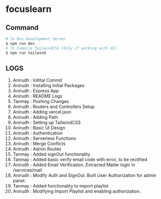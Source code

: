 # focuslearn






## Command

```bash
# To Run Development Server
$ npm run dev
# To Compile TailwindCSS (Only if working with UI)
$ npm run tailwind
```

## LOGS

01. Anirudh : Initital Commit
02. Anirudh : Installing Initial Packages
03. Anirudh : Express App
04. Anirudh : README Logs
05. Tanmay  : Pushing Changes
06. Anirudh : Routers and Controllers Setup
07. Anirudh : Adding vercel.json
08. Anirudh : Adding Path
09. Anirudh : Setting up TailwindCSS
10. Anirudh : Basic UI Design
11. Anirudh : Authentication
12. Anirudh : Serverless Functions
13. Anirudh : Merge Conflicts
14. Anirudh : Admin Routes
15. Tanmay  : Added signOut functionality
16. Tanmay  : Added basic verify email code with error, to be rectified
17. Anirudh : Added Email Verification. Extracted Mailer logic in /services/mail
18. Anirudh : Modify Auth and SignOut. Built User Authorization for admin panel.
19. Tanmay  : Added functionality to import playlist
20. Anirudh : Modifying Import Playlist and enabling authorization.